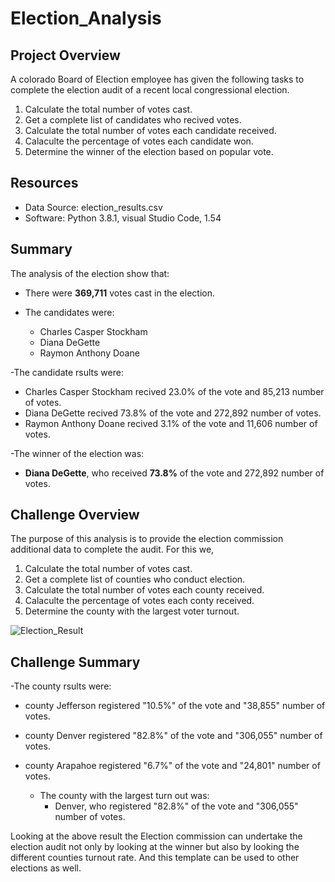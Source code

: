 
# Election_Analysis

## Project Overview 

A colorado Board of Election employee has given the following tasks to complete the election audit of a recent local congressional election.

1. Calculate the total number of votes cast.
2. Get a complete list of candidates who recived votes.
3. Calculate the total number of votes each candidate received.
4. Calaculte the percentage of votes each candidate won.
5. Determine the winner of the election based on popular vote.

## Resources
- Data Source: election_results.csv
- Software: Python 3.8.1, visual Studio Code, 1.54

## Summary
The analysis of the election show that:
- There were **369,711** votes cast in the election.

- The candidates were:
  - Charles Casper Stockham 
  - Diana DeGette 
  - Raymon Anthony Doane 
      
-The candidate rsults were:
 - Charles Casper Stockham recived 23.0% of the vote and 85,213 number of votes.
 - Diana DeGette recived 73.8% of the vote and 272,892 number of votes.
 - Raymon Anthony Doane recived 3.1% of the vote and 11,606 number of votes.
        
 -The winner of the election was:
  - **Diana DeGette**, who received **73.8%** of the vote and 272,892 number of votes.
  
## Challenge Overview

The purpose of this analysis is to provide the election commission additional data to complete the audit. 
For this we, 
1. Calculate the total number of votes cast.
2. Get a complete list of counties who conduct election.
3. Calculate the total number of votes each county received.
4. Calaculte the percentage of votes each conty received.
5. Determine the county with the largest voter turnout.

![Election_Result](https://user-images.githubusercontent.com/78656720/110666374-499cf500-8197-11eb-88be-3a098a069332.png)

## Challenge Summary

-The county rsults were:
 - county Jefferson registered "10.5%" of the vote and "38,855" number of votes.
 - county Denver registered "82.8%" of the vote and "306,055" number of votes.
 - county Arapahoe registered "6.7%" of the vote and "24,801" number of votes.
 
   - The county with the largest turn out was:
     - Denver, who registered "82.8%" of the vote and "306,055" number of votes.
  
Looking at the above result the Election commission can undertake the election audit not only by looking at the winner but also by looking the different counties turnout rate. And this template can be used to other elections as well.


